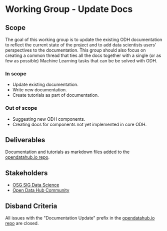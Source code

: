 # Working Group - Update Docs 

## Scope
The goal of this working group is to update the existing ODH documentation to reflect the current state of the project and to add data scientists users’ perspectives to the documentation. This group should also focus on creating a common thread that ties all the docs together with a single (or as few as possible) Machine Learning tasks that can be be solved with ODH.    

### In scope
* Update existing documentation. 
* Write new documentation.
* Create tutorials as part of documentation. 

### Out of scope
* Suggesting new ODH components. 
* Creating docs for components not yet implemented in core ODH. 

## Deliverables 
Documentation and tutorials as markdown files added to the [opendatahub.io repo](https://github.com/opendatahub-io/opendatahub.io).

## Stakeholders
* [OSG SIG Data Science](https://github.com/open-services-group/community/tree/main/sig-data-science)
* [Open Data Hub Community](https://github.com/opendatahub-io/opendatahub-community) 

## Disband Criteria
All issues with the "Documentation Update" prefix in the [opendatahub.io repo](https://github.com/opendatahub-io/opendatahub.io) are closed. 
